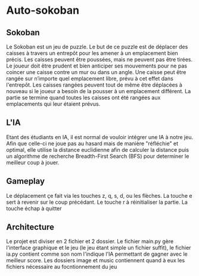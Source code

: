 # Auto-sokoban

## Sokoban

Le Sokoban est un jeu de puzzle. Le but de ce puzzle est de déplacer des
caisses à travers un entrepôt pour les amener à un emplacement bien
précis. Les caisses peuvent être
poussées, mais ne peuvent pas être
tirées. Le joueur doit être prudent et
bien anticiper ses mouvements pour
ne pas coincer une caisse contre un
mur ou dans un angle.
Une caisse peut être rangée sur
n’importe quel emplacement libre,
prévu à cet effet dans l'entrepôt. Les
caisses rangées peuvent tout de même être déplacées à nouveau si le joueur
a besoin de la pousser à un emplacement différent. La partie se termine
quand toutes les caisses ont été rangées aux emplacements qui leur étaient
prévus.

## L'IA

Etant des étudiants en IA, il est normal de vouloir intégrer une IA à notre jeu. Afin que celle-ci ne joue pas au hasard mais de manière "réfléchie" et optimal, elle utilise la distance euclidienne afin de calculer la distance puis un algorithme de recherche Breadth-First Search (BFS) pour determiner le meilleur coup à jouer.

## Gameplay

Le déplacement çe fait via les touches z, q, s, d, ou les flèches. La touche e sert à revenir sur le coup précédant. Le touche r à réinitialiser la partie. La touche échap à quitter

## Architecture

Le projet est diviser en 2 fichier et 2 dossier. Le fichier main.py gère l'interface graphique et le jeu (le jeu étant simple un fichier suffit), le fichier ia.py contient comme son nom l'indique l'IA permettant de gagner avec le meilleur score. Les dossiers image et music contiennent quand à eux les fichiers nécessaire au focntionnement du jeu
